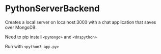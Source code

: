 # PythonServerBackend

Creates a local server on localhost:3000 with a chat application that saves
over MongoDB.

Need to pip install `<pymongo>` and `<dnspython>`

Run  with `<python3 app.py>`
